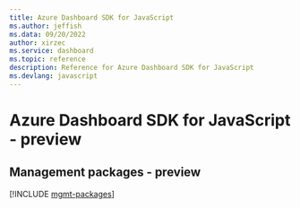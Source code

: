 ```yaml
---
title: Azure Dashboard SDK for JavaScript
ms.author: jeffish
ms.data: 09/20/2022
author: xirzec
ms.service: dashboard
ms.topic: reference
description: Reference for Azure Dashboard SDK for JavaScript
ms.devlang: javascript
---
```

# Azure Dashboard SDK for JavaScript - preview

## Management packages - preview
[!INCLUDE [mgmt-packages](dashboard-mgmt-index.md)]